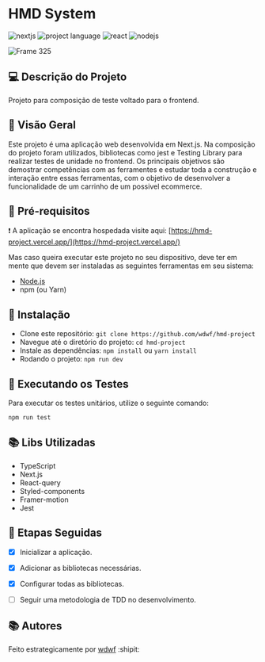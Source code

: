 # HMD System
![nextjs](https://img.shields.io/badge/next%20js-000000?style=for-the-badge&logo=nextdotjs&logoColor=white)
![project language](https://img.shields.io/badge/TypeScript-007ACC?style=for-the-badge&logo=typescript&logoColor=white)
![react](https://img.shields.io/badge/React-20232A?style=for-the-badge&logo=react&logoColor=61DAFB)
![nodejs](https://img.shields.io/badge/Node%20js-339933?style=for-the-badge&logo=nodedotjs&logoColor=white)

![Frame 325](https://github.com/wdwf/hmd-project/assets/28903617/c46b88d2-e286-4770-8836-98d75cfc2d82)

## 💻 Descrição do Projeto
Projeto para composição de teste voltado para o frontend.

## 🧶 Visão Geral

Este projeto é uma aplicação web desenvolvida em Next.js. Na composição do projeto foram utilizados, bibliotecas como jest e Testing Library para realizar testes de unidade no frontend. Os principais objetivos são demostrar competências com as ferramentes e estudar toda a construção e interação entre essas ferramentas, com o objetivo de desenvolver a funcionalidade de um carrinho de um possivel ecommerce.

## 🎒 Pré-requisitos

❗ A aplicação se encontra hospedada visite aqui: [https://hmd-project.vercel.app/](https://hmd-project.vercel.app/) 

Mas caso queira executar este projeto no seu dispositivo, deve ter em mente que devem ser instaladas as seguintes ferramentas em seu sistema:

- [Node.js](https://nodejs.org/en)
- npm (ou Yarn)

## 🚚 Instalação

- Clone este repositório: `git clone https://github.com/wdwf/hmd-project`
- Navegue até o diretório do projeto: `cd hmd-project`
- Instale as dependências: `npm install` ou `yarn install`
- Rodando o projeto: `npm run dev`

## 🔧 Executando os Testes

Para executar os testes unitários, utilize o seguinte comando:

```
npm run test
```

## 📚 Libs Utilizadas

- TypeScript
- Next.js
- React-query
- Styled-components
- Framer-motion
- Jest

## 👣 Etapas Seguidas

- [x] Inicializar a aplicação.

- [x] Adicionar as bibliotecas necessárias.

- [x] Configurar todas as bibliotecas.

- [ ] Seguir uma metodologia de TDD no desenvolvimento.

## 📚 Autores

Feito estrategicamente por [wdwf](https://www.linkedin.com/in/weslleyferreira/) :shipit:

